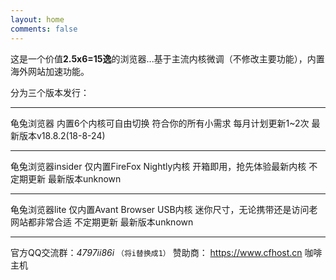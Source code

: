 ```yaml
---
layout: home
comments: false
---
```


这是一个价值**2.5x6=15逸**的浏览器...基于主流内核微调（不修改主要功能），内置海外网站加速功能。

分为三个版本发行：


----------


龟兔浏览器  内置6个内核可自由切换  符合你的所有小需求  每月计划更新1~2次  最新版本v18.8.2(18-8-24)


----------
龟兔浏览器insider  仅内置FireFox Nightly内核  开箱即用，抢先体验最新内核  不定期更新  最新版本unknown


----------
龟兔浏览器lite  仅内置Avant Browser USB内核  迷你尺寸，无论携带还是访问老网站都非常合适  不定期更新  最新版本unknown


----------

官方QQ交流群：*4797ii86i*  `（将i替换成1）`
赞助商：
https://www.cfhost.cn 咖啡主机

